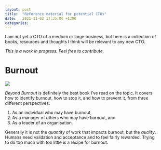 ```yaml
---
layout: post
title:  "Reference material for potential CTOs"
date:   2021-11-02 17:35:00 +1300
categories: 
---
```


I am not yet a CTO of a medium or large business, but here is a collection of books, resources and thoughts I think will be relevant to any new CTO.

*This is a work in progress. Feel free to contribute.*

# Burnout

<a target="_blank"  href="https://www.amazon.com/gp/product/B08QBGW4D3/ref=as_li_tl?ie=UTF8&camp=1789&creative=9325&creativeASIN=B08QBGW4D3&linkCode=as2&tag=jevonorg-20&linkId=afe319327e915bccafd62d26c13395c7"><img border="0" src="//ws-na.amazon-adsystem.com/widgets/q?_encoding=UTF8&MarketPlace=US&ASIN=B08QBGW4D3&ServiceVersion=20070822&ID=AsinImage&WS=1&Format=_SL250_&tag=jevonorg-20" ></a>

_Beyond Burnout_ is definitely the best book I've read on the topic. 
It covers how to identify burnout, how to stop it, and how to prevent it, from three different perspectives: 

1. As an individual who may have burnout,
2. As a manager of others who may have burnout, and
3. As a leader of an organisation.

Generally it is not the _quantity_ of work that impacts burnout, but the _quality_. Humans need validation and acceptance and to feel fairly rewarded. Trying to do too much with too little is a recipe for burnout.

